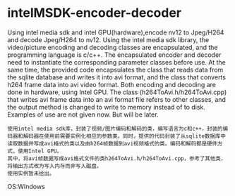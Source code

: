 # intelMSDK-encoder-decoder
  Using intel media sdk and intel GPU(hardware),encode nv12 to Jpeg/H264 and decode Jpeg/H264 to nv12.
  Using the intel media sdk library, the video/picture encoding and decoding classes are encapsulated, and the programming language is c/c++. The encapsulated encoder and decoder need to instantiate the corresponding parameter classes before use. At the same time, the provided code encapsulates the class that reads data from the sqlite database and writes it into avi format, and the class that converts h264 frame data into avi video format. Both encoding and decoding are done in hardware, using Intel GPU.
  The class (h264ToAvi.h/h264ToAvi.cpp) that writes avi frame data into an avi format file refers to other classes, and the output method is changed to write to memory instead of to disk.
  Examples of use are not given now. But will be later.
  
    使用intel media sdk库，封装了视频/图片编码和解码的类，编写语言为c和c++，封装的编码器和解码器在使用前需要实例化相应的参数类。同时，提供的代码封装了从sqlite数据库中读取数据并写成avi格式的类以及由h264帧数据到avi视频格式的类。编码和解码都是硬件方式，使用Intel GPU。
    其中，将avi帧数据写成avi格式文件的类h264ToAvi.h/h264ToAvi.cpp，参考了其他类，将输出方式改为写入内存而非写入磁盘。
    使用实例暂未给出。
    
OS:WIndows

